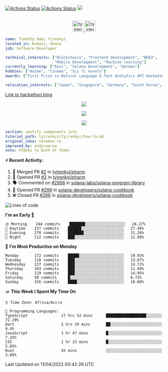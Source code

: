 [![Actions Status](https://github.com/tyirenkyi/tyirenkyi/workflows/wakatime-stats/badge.svg)](https://github.com/tyirenkyi/tyirenkyi/actions)
[![Actions Status](https://github.com/tyirenkyi/tyirenkyi/workflows/update-gh-activity/badge.svg)](https://github.com/tyirenkyi/tyirenkyi/actions)
![](https://visitor-badge.glitch.me/badge?page_id=tyirenkyi.tyirenkyi)

<p align="center">
<br/>
<a href="https://twitter.com/toyirenkyi">
  <img alt="tyirenkyi | Twitter" width="35px" src="https://drive.google.com/uc?export=view&id=1CwWfGcNmTNzSI-XmaLk0gvbHVaD5xkwx" />
</a>
<a href="https://open.spotify.com/user/6jyx0hj1911n2xd4rm3vwm8j9?si=f0e62187bc474bdf">
  <img alt="tyirenkyi's Spotify" width="35px" src="https://drive.google.com/uc?export=view&id=1mLM5RCv8vHD1eZBYJphW69eo6OVlK-Ti" />
</a>
</p>

```yaml
name: Timothy Odei Yirenkyi
located_in: Kumasi, Ghana
job: Software Developer

technical_interests: ["Blockchains", "Frontend Development", "WEB3", 
                      "Mobile Development", "Machine learning"]
currently_learning: ["Rust", "Solana Development", "German"]
hobbies: ["Anime", "Cinema", "Sci fi novels"]
awards: ["First Prize in Natural Language & Text Analytics API Hackathon"]

relocation_interests: ["Japan", "Singapore", "Germany", "South Korea", "UK"]
```

<a href="https://www.expert.ai/blog/the-story-behind-hackathon-winning-peer-reviewers-app">Link to hackathon blog</a>

<p align="center">
  <img alig src="https://github-profile-trophy.vercel.app/?username=tyirenkyi&column=6&rank=SSS,SS,S,AAA,AA,A,B,C" />
</p>


<p align="center">
  <a href="https://tyirenkyi.vercel.app/api/now-playing?open">
    <!-- Music bars move to the beat and are colored based on the track's happiness, danceability and energy! -->
    <img src="https://tyirenkyi.vercel.app/api/now-playing">
  </a>
</p>

<p align="center">
  <img src="https://tyirenkyi.vercel.app/api/top-played">
</p>
 
```yaml
section: spotify components info
tutorial_path: tyirenkyi/tyirenkyi/how-to.md
original_idea: natemoo-re
improved_by: andyruwruw
note: thanks to both of them!
```


**:zap: Recent Activity:**

<!--START_SECTION:activity-->
1. 🎉 Merged PR [#2](https://github.com/tyirenkyi/pharm/pull/2) in [tyirenkyi/pharm](https://github.com/tyirenkyi/pharm)
2. 💪 Opened PR [#2](https://github.com/tyirenkyi/pharm/pull/2) in [tyirenkyi/pharm](https://github.com/tyirenkyi/pharm)
3. 🗣 Commented on [#2956](https://github.com/solana-labs/solana-program-library/issues/2956) in [solana-labs/solana-program-library](https://github.com/solana-labs/solana-program-library)
4. 💪 Opened PR [#299](https://github.com/solana-developers/solana-cookbook/pull/299) in [solana-developers/solana-cookbook](https://github.com/solana-developers/solana-cookbook)
5. ❌ Closed PR [#296](https://github.com/solana-developers/solana-cookbook/pull/296) in [solana-developers/solana-cookbook](https://github.com/solana-developers/solana-cookbook)
<!--END_SECTION:activity-->

<!--START_SECTION:waka-->
![Lines of code](https://img.shields.io/badge/From%20Hello%20World%20I%27ve%20Written-5%20Million%20lines%20of%20code-blue)

**I'm an Early 🐤** 

```text
🌞 Morning    244 commits    ███████░░░░░░░░░░░░░░░░░░   28.27% 
🌆 Daytime    237 commits    ██████░░░░░░░░░░░░░░░░░░░   27.46% 
🌃 Evening    270 commits    ███████░░░░░░░░░░░░░░░░░░   31.29% 
🌙 Night      112 commits    ███░░░░░░░░░░░░░░░░░░░░░░   12.98%

```
📅 **I'm Most Productive on Monday** 

```text
Monday       172 commits    █████░░░░░░░░░░░░░░░░░░░░   19.93% 
Tuesday      118 commits    ███░░░░░░░░░░░░░░░░░░░░░░   13.67% 
Wednesday    127 commits    ███░░░░░░░░░░░░░░░░░░░░░░   14.72% 
Thursday     103 commits    ███░░░░░░░░░░░░░░░░░░░░░░   11.94% 
Friday       129 commits    ███░░░░░░░░░░░░░░░░░░░░░░   14.95% 
Saturday     58 commits     █░░░░░░░░░░░░░░░░░░░░░░░░   6.72% 
Sunday       156 commits    ████░░░░░░░░░░░░░░░░░░░░░   18.08%

```


📊 **This Week I Spent My Time On** 

```text
⌚︎ Time Zone: Africa/Accra

💬 Programming Languages: 
TypeScript               17 hrs 52 mins      ██████████████████░░░░░░░   72.29% 
Dart                     2 hrs 19 mins       ██░░░░░░░░░░░░░░░░░░░░░░░   9.4% 
JavaScript               1 hr 47 mins        █░░░░░░░░░░░░░░░░░░░░░░░░   7.25% 
CSS                      1 hr 23 mins        █░░░░░░░░░░░░░░░░░░░░░░░░   5.65% 
Rust                     45 mins             ░░░░░░░░░░░░░░░░░░░░░░░░░   3.09%

```


 Last Updated on 11/04/2022 00:42:26 UTC
<!--END_SECTION:waka-->

